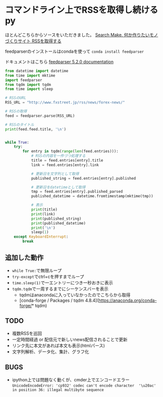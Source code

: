# コマンドライン上でRSSを取得し続けるpy

ほとんどこちらからソースをいただきました。
[Search Make. 何か作りたいモノづくりサイト RSSを取得する ](http://make.bcde.jp/python/rss%E3%82%92%E5%8F%96%E5%BE%97%E3%81%99%E3%82%8B/)

feedparserのインストールはcondaを使って
`conda install feedparser`

ドキュメントはこちら
[feedparser 5.2.0 documentation](https://pythonhosted.org/feedparser/#)


```python:get_feed.py
from datetime import datetime
from time import mktime
import feedparser
from tqdm import tqdm
from time import sleep

# RSSのURL
RSS_URL = "http://www.fxstreet.jp/rss/news/forex-news/"

# RSSの取得
feed = feedparser.parse(RSS_URL)

# RSSのタイトル
print(feed.feed.title, '\n')


while True:
	try:
		for entry in tqdm(range(len(feed.entries))):
			# RSSの内容を一件づつ処理する
			title = feed.entries[entry].title
			link = feed.entries[entry].link

			# 更新日を文字列として取得
			published_string = feed.entries[entry].published

			# 更新日をdatetimeとして取得
			tmp = feed.entries[entry].published_parsed
			published_datetime = datetime.fromtimestamp(mktime(tmp))

			# 表示
			print(title)
			print(link)
			print(published_string)
			print(published_datetime)
			print('\n')
			sleep(1)
	except KeyboardInterrupt:
		break
```










## 追加した動作

* `while True:`で無限ループ
* `try-except`でctrl+cを押すまでループ
* `time.sleep(1)`で一エントリーにつき一秒おきに表示
* `tqdm.tqdm`で一周するまでにシーケンスバーを表示
	* tqdmはanacondaに入っていなかったのでこちらから取得
	* [conda-forge / Packages / tqdm 4.8.4](https://anaconda.org/conda-forge/* tqdm)


## TODO

* 複数RSSを巡回
* 一定時間経過 or 配信元で新しいnews配信されることで更新
* リンク先に本文があれば本文も表示(htmlパース)
* 文字列解析、データ化、集計、グラフ化


## BUGS

* ipython上では問題なく動くが、cmder上でエンコードエラー
`UnicodeEncodeError: 'cp932' codec can't encode character 
'\u20ac' in position 36: illegal multibyte sequence`
